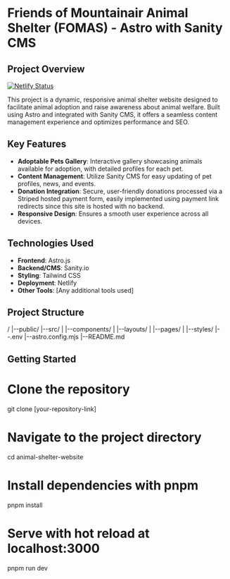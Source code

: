 # Friends of Mountainair Animal Shelter (FOMAS) - Astro with Sanity CMS

## Project Overview
[![Netlify Status](https://api.netlify.com/api/v1/badges/e4557a8a-2b79-4b43-8d2a-6daf997c251e/deploy-status)](https://app.netlify.com/sites/fomas/deploys)


This project is a dynamic, responsive animal shelter website designed to facilitate animal adoption and raise awareness about animal welfare. Built using Astro and integrated with Sanity CMS, it offers a seamless content management experience and optimizes performance and SEO.

## Key Features

- **Adoptable Pets Gallery**: Interactive gallery showcasing animals available for adoption, with detailed profiles for each pet.
- **Content Management**: Utilize Sanity CMS for easy updating of pet profiles, news, and events.
- **Donation Integration**: Secure, user-friendly donations processed via a Striped hosted payment form, easily implemented using payment link redirects since this site is hosted with no backend.
- **Responsive Design**: Ensures a smooth user experience across all devices.

## Technologies Used

- **Frontend**: Astro.js
- **Backend/CMS**: Sanity.io
- **Styling**: Tailwind CSS
- **Deployment**: Netlify
- **Other Tools**: [Any additional tools used]

## Project Structure 
/
|--public/
|--src/
|   |--components/
|   |--layouts/
|   |--pages/
|   |--styles/
|--.env
|--astro.config.mjs
|--README.md


## Getting Started

# Clone the repository
git clone [your-repository-link]

# Navigate to the project directory
cd animal-shelter-website

# Install dependencies with pnpm
pnpm install

# Serve with hot reload at localhost:3000
pnpm run dev